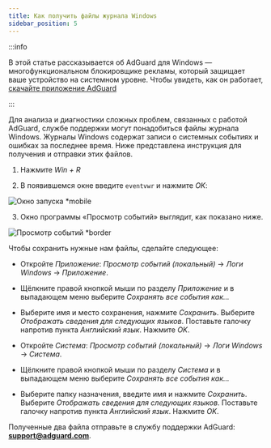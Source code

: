```yaml
---
title: Как получить файлы журнала Windows
sidebar_position: 5
---
```


:::info

В этой статье рассказывается об AdGuard для Windows — многофункциональном блокировщике рекламы, который защищает ваше устройство на системном уровне. Чтобы увидеть, как он работает, [скачайте приложение AdGuard](https://adguard.com/download.html?auto=true)

:::

Для анализа и диагностики сложных проблем, связанных с работой AdGuard, службе поддержки могут понадобиться файлы журнала Windows. Журналы Windows содержат записи о системных событиях и ошибках за последнее время. Ниже представлена инструкция для получения и отправки этих файлов.

1. Нажмите *Win + R*

2. В появившемся окне введите `eventvwr` и нажмите *OK*:

![Окно запуска *mobile](https://cdn.adtidy.org/public/Adguard/kb/newscreenshots/En/eng_event_logs_1.png)

3. Окно программы «Просмотр событий» выглядит, как показано ниже.

![Просмотр событий *border](https://cdn.adtidy.org/public/Adguard/kb/newscreenshots/En/eng_event_logs_2.png)

Чтобы сохранить нужные нам файлы, сделайте следующее:

- Откройте *Приложение*: *Просмотр событий (локальный)* → *Логи Windows* → *Приложение*.

- Щёлкните правой кнопкой мыши по разделу *Приложение* и в выпадающем меню выберите *Сохранять все события как...*

- Выберите имя и место сохранения, нажмите *Сохранить*. Выберите *Отображать сведения для следующих языков*. Поставьте галочку напротив пункта *Английский язык*. Нажмите *OK*.

- Откройте *Система*: *Просмотр событий (локальный)* → *Логи Windows* → *Система*.

- Щёлкните правой кнопкой мыши по разделу *Система* и в выпадающем меню выберите *Сохранять все события как...*

- Выберите папку назначения, введите имя и нажмите *Сохранить*. Выберите *Отображать сведения для следующих языков*. Поставьте галочку напротив пункта *Английский язык*. Нажмите *OK*.

Полученные два файла отправьте в службу поддержки AdGuard: **support@adguard.com**.

